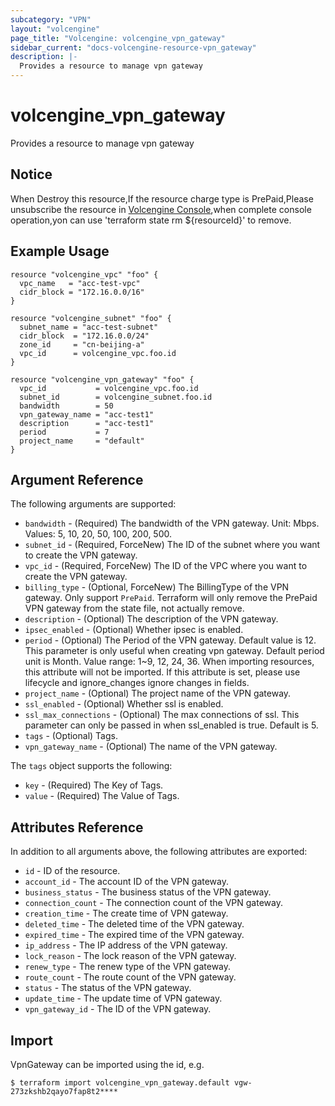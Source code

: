 ```yaml
---
subcategory: "VPN"
layout: "volcengine"
page_title: "Volcengine: volcengine_vpn_gateway"
sidebar_current: "docs-volcengine-resource-vpn_gateway"
description: |-
  Provides a resource to manage vpn gateway
---
```

# volcengine_vpn_gateway
Provides a resource to manage vpn gateway
## Notice
When Destroy this resource,If the resource charge type is PrePaid,Please unsubscribe the resource 
in  [Volcengine Console](https://console.volcengine.com/finance/unsubscribe/),when complete console operation,yon can
use 'terraform state rm ${resourceId}' to remove.
## Example Usage
```hcl
resource "volcengine_vpc" "foo" {
  vpc_name   = "acc-test-vpc"
  cidr_block = "172.16.0.0/16"
}

resource "volcengine_subnet" "foo" {
  subnet_name = "acc-test-subnet"
  cidr_block  = "172.16.0.0/24"
  zone_id     = "cn-beijing-a"
  vpc_id      = volcengine_vpc.foo.id
}

resource "volcengine_vpn_gateway" "foo" {
  vpc_id           = volcengine_vpc.foo.id
  subnet_id        = volcengine_subnet.foo.id
  bandwidth        = 50
  vpn_gateway_name = "acc-test1"
  description      = "acc-test1"
  period           = 7
  project_name     = "default"
}
```
## Argument Reference
The following arguments are supported:
* `bandwidth` - (Required) The bandwidth of the VPN gateway. Unit: Mbps. Values: 5, 10, 20, 50, 100, 200, 500.
* `subnet_id` - (Required, ForceNew) The ID of the subnet where you want to create the VPN gateway.
* `vpc_id` - (Required, ForceNew) The ID of the VPC where you want to create the VPN gateway.
* `billing_type` - (Optional, ForceNew) The BillingType of the VPN gateway. Only support `PrePaid`.
Terraform will only remove the PrePaid VPN gateway from the state file, not actually remove.
* `description` - (Optional) The description of the VPN gateway.
* `ipsec_enabled` - (Optional) Whether ipsec is enabled.
* `period` - (Optional) The Period of the VPN gateway. Default value is 12. This parameter is only useful when creating vpn gateway. Default period unit is Month.
Value range: 1~9, 12, 24, 36. When importing resources, this attribute will not be imported. If this attribute is set, please use lifecycle and ignore_changes ignore changes in fields.
* `project_name` - (Optional) The project name of the VPN gateway.
* `ssl_enabled` - (Optional) Whether ssl is enabled.
* `ssl_max_connections` - (Optional) The max connections of ssl. This parameter can only be passed in when ssl_enabled is true. Default is 5.
* `tags` - (Optional) Tags.
* `vpn_gateway_name` - (Optional) The name of the VPN gateway.

The `tags` object supports the following:

* `key` - (Required) The Key of Tags.
* `value` - (Required) The Value of Tags.

## Attributes Reference
In addition to all arguments above, the following attributes are exported:
* `id` - ID of the resource.
* `account_id` - The account ID of the VPN gateway.
* `business_status` - The business status of the VPN gateway.
* `connection_count` - The connection count of the VPN gateway.
* `creation_time` - The create time of VPN gateway.
* `deleted_time` - The deleted time of the VPN gateway.
* `expired_time` - The expired time of the VPN gateway.
* `ip_address` - The IP address of the VPN gateway.
* `lock_reason` - The lock reason of the VPN gateway.
* `renew_type` - The renew type of the VPN gateway.
* `route_count` - The route count of the VPN gateway.
* `status` - The status of the VPN gateway.
* `update_time` - The update time of VPN gateway.
* `vpn_gateway_id` - The ID of the VPN gateway.


## Import
VpnGateway can be imported using the id, e.g.
```
$ terraform import volcengine_vpn_gateway.default vgw-273zkshb2qayo7fap8t2****
```

